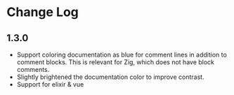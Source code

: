 # Change Log

## 1.3.0

- Support coloring documentation as blue for comment lines in addition to comment blocks. This is relevant for Zig, which does not have block comments.
- Slightly brightened the documentation color to improve contrast.
- Support for elixir & vue
